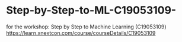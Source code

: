 # Step-by-Step-to-ML-C19053109-
for the workshop: Step by Step to Machine Learning (C19053109) 
https://learn.xnextcon.com/course/courseDetails/C19053109
